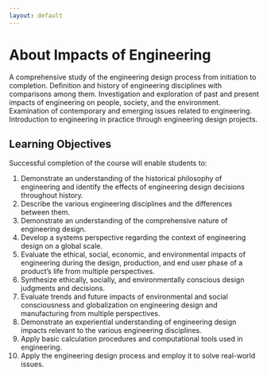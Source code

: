 ```yaml
---
layout: default
---
```


# About Impacts of Engineering

A comprehensive study of the engineering design process from initiation to completion. Definition and history of engineering disciplines with comparisons among them. Investigation and exploration of past and present impacts of engineering on people, society, and the environment. Examination of contemporary and emerging issues related to engineering. Introduction to engineering in practice through engineering design projects.

## Learning Objectives
Successful completion of the course will enable students to:
1.	Demonstrate an understanding of the historical philosophy of engineering and identify the effects of engineering design decisions throughout history.
2.	Describe the various engineering disciplines and the differences between them.
3.	Demonstrate an understanding of the comprehensive nature of engineering design.
4.	Develop a systems perspective regarding the context of engineering design on a global scale.
5.	Evaluate the ethical, social, economic, and environmental impacts of engineering during the design, production, and end user phase of a product’s life from multiple perspectives.
6.	Synthesize ethically, socially, and environmentally conscious design judgments and decisions.
7.	Evaluate trends and future impacts of environmental and social consciousness and globalization on engineering design and manufacturing from multiple perspectives.
8.	Demonstrate an experiential understanding of engineering design impacts relevant to the various engineering disciplines.
9.	Apply basic calculation procedures and computational tools used in engineering.
10.	Apply the engineering design process and employ it to solve real-world issues.